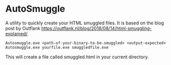 # AutoSmuggle
A utility to quickly create your HTML smuggled files.
It is based on the blog post by Outflank https://outflank.nl/blog/2018/08/14/html-smuggling-explained/.

```
Autosmuggle.exe <path-of-your-binary-to-be-smuggled> <output-expected>
Autosmuggle.exe yourfile.exe smuggledfile.exe
```  

This will create a file called smuggled.html in your current directory.
